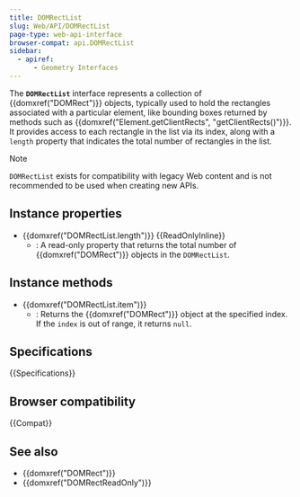 ```yaml
---
title: DOMRectList
slug: Web/API/DOMRectList
page-type: web-api-interface
browser-compat: api.DOMRectList
sidebar:
  - apiref:
      - Geometry Interfaces
---
```


The **`DOMRectList`** interface represents a collection of {{domxref("DOMRect")}} objects, typically used to hold the rectangles associated with a particular element, like bounding boxes returned by methods such as {{domxref("Element.getClientRects", "getClientRects()")}}. It provides access to each rectangle in the list via its index, along with a `length` property that indicates the total number of rectangles in the list.

> [!NOTE]
> `DOMRectList` exists for compatibility with legacy Web content and is not recommended to be used when creating new APIs.

## Instance properties

- {{domxref("DOMRectList.length")}} {{ReadOnlyInline}}
  - : A read-only property that returns the total number of {{domxref("DOMRect")}} objects in the `DOMRectList`.

## Instance methods

- {{domxref("DOMRectList.item")}}
  - : Returns the {{domxref("DOMRect")}} object at the specified index. If the `index` is out of range, it returns `null`.

## Specifications

{{Specifications}}

## Browser compatibility

{{Compat}}

## See also

- {{domxref("DOMRect")}}
- {{domxref("DOMRectReadOnly")}}
